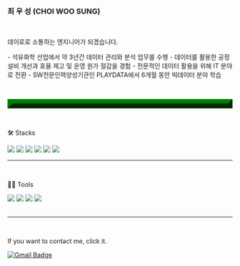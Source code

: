 ### 최 우 성 (CHOI WOO SUNG)
<br>
<p>
 데이로로 소통하는 엔지니어가 되겠습니다.
<p>
- 석유화학 산업에서 약 3년간 데이터 관리와 분석 업무를 수행
- 데이터를 활용한 공정 설비 개선과 효율 제고 및 운영 원가 절감을 경험
- 전문적인 데이터 활용을 위해 IT 분야로 전환
- SW전문인력양성기관인 PLAYDATA에서 6개월 동안 빅데이터 분야 학습
<p>

<br><hr style="border: outset 10px green"><br>

🛠️ Stacks<br>

<img src="https://img.shields.io/badge/Python-3766AB?style=flat-square&logo=Python&logoColor=white"/> <img src="https://img.shields.io/badge/MySQL-4479A1?style=flat-square&logo=MySQL&logoColor=white"/> <img src="https://img.shields.io/badge/Java-007396?style=flat-square&logo=Java&logoColor=white"/> <img src="https://img.shields.io/badge/C-A8B9CC?style=flat-square&logo=C&logoColor=white"/> <img src="https://img.shields.io/badge/TensorFlow-FF6F00?style=flat-square&logo=TensorFlow&logoColor=white"/> <img src="https://img.shields.io/badge/JavaScript-F7DF1E?style=flat-square&logo=JavaScript&logoColor=white"/>
<br><hr><br>

💪🏼 Tools<br>

 <img src="https://img.shields.io/badge/Visual Studio Code-007ACC?style=flat-square&logo=Visual Studio Code&logoColor=white"/> <img src="https://img.shields.io/badge/GitHub-181717?style=flat-square&logo=GitHub&logoColor=white"/> <img src="https://img.shields.io/badge/Eclipse IDE-2C2255?style=flat-square&logo=Eclipse IDE&logoColor=white"/> <img src="https://img.shields.io/badge/Anaconda-44A833?style=flat-square&logo=Anaconda&logoColor=white"/>  
 <br><hr><br>
 
 If you want to contact me, click it.
 
 [![Gmail Badge](https://img.shields.io/badge/Gmail-d14836?style=flat-square&logo=Gmail&logoColor=white&link=mailto:perfumemakes@gmail.com)](mailto:perfumemakes@gmail.com)

<!--
**perfumemakes/perfumemakes** is a ✨ _special_ ✨ repository because its `README.md` (this file) appears on your GitHub profile.

Here are some ideas to get you started:

- 🔭 I’m currently working on ...
- 🌱 I’m currently learning ...
- 👯 I’m looking to collaborate on ...
- 🤔 I’m looking for help with ...
- 💬 Ask me about ...
- 📫 How to reach me: ...
- 😄 Pronouns: ...
- ⚡ Fun fact: ...
-->
